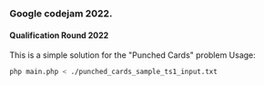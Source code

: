 ### Google codejam 2022.

#### Qualification Round 2022

This is a simple solution for the "Punched Cards" problem
Usage:
```bash
php main.php < ./punched_cards_sample_ts1_input.txt
```
